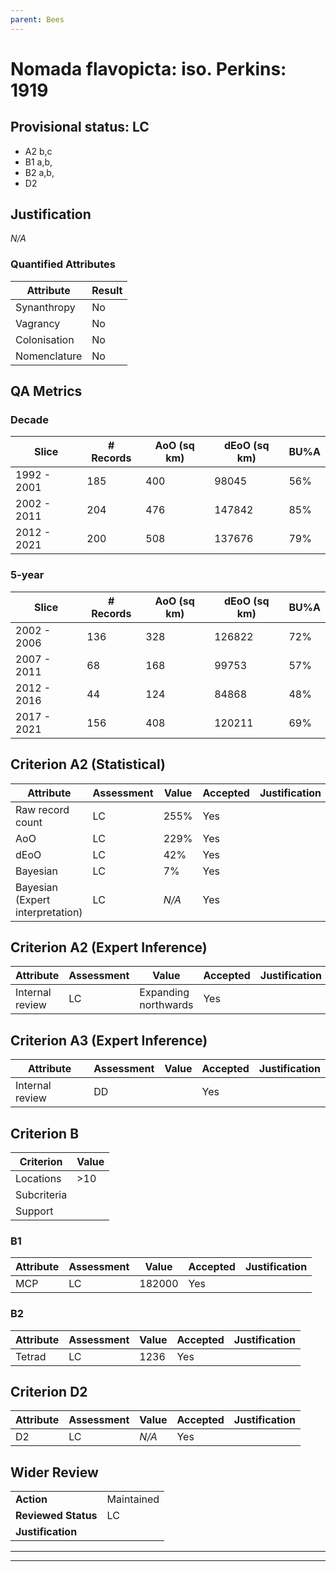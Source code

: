 ```yaml
---
parent: Bees
---
```

# Nomada flavopicta: iso. Perkins: 1919
## Provisional status: LC
- A2 b,c
- B1 a,b, 
- B2 a,b, 
- D2

## Justification
*N/A*
### Quantified Attributes
|Attribute|Result|
|---|---|
|Synanthropy|No|
|Vagrancy|No|
|Colonisation|No|
|Nomenclature|No|
## QA Metrics
### Decade
| Slice | # Records | AoO (sq km) | dEoO (sq km) |BU%A |
|---|---|---|---|---|
|1992 - 2001|185|400|98045|56%|
|2002 - 2011|204|476|147842|85%|
|2012 - 2021|200|508|137676|79%|
### 5-year
| Slice | # Records | AoO (sq km) | dEoO (sq km) |BU%A |
|---|---|---|---|---|
|2002 - 2006|136|328|126822|72%|
|2007 - 2011|68|168|99753|57%|
|2012 - 2016|44|124|84868|48%|
|2017 - 2021|156|408|120211|69%|
## Criterion A2 (Statistical)
|Attribute|Assessment|Value|Accepted|Justification
|---|---|---|---|---|
|Raw record count|LC|255%|Yes||
|AoO|LC|229%|Yes||
|dEoO|LC|42%|Yes||
|Bayesian|LC|7%|Yes||
|Bayesian (Expert interpretation)|LC|*N/A*|Yes||
## Criterion A2 (Expert Inference)
|Attribute|Assessment|Value|Accepted|Justification
|---|---|---|---|---|
|Internal review|LC|Expanding northwards|Yes||
## Criterion A3 (Expert Inference)
|Attribute|Assessment|Value|Accepted|Justification
|---|---|---|---|---|
|Internal review|DD||Yes||
## Criterion B
|Criterion| Value|
|---|---|
|Locations|>10|
|Subcriteria||
|Support||
### B1
|Attribute|Assessment|Value|Accepted|Justification
|---|---|---|---|---|
|MCP|LC|182000|Yes||
### B2
|Attribute|Assessment|Value|Accepted|Justification
|---|---|---|---|---|
|Tetrad|LC|1236|Yes||
## Criterion D2
|Attribute|Assessment|Value|Accepted|Justification
|---|---|---|---|---|
|D2|LC|*N/A*|Yes||
## Wider Review
|  |  |
|---|---|
|**Action**|Maintained|
|**Reviewed Status**|LC|
|**Justification**||
---
 ---
 <br><br>
 
